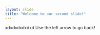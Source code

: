 ```yaml
---
layout: slide
title: "Welcome to our second slide!"
---
```

xdxdxdxdxdxd
Use the left arrow to go back!
